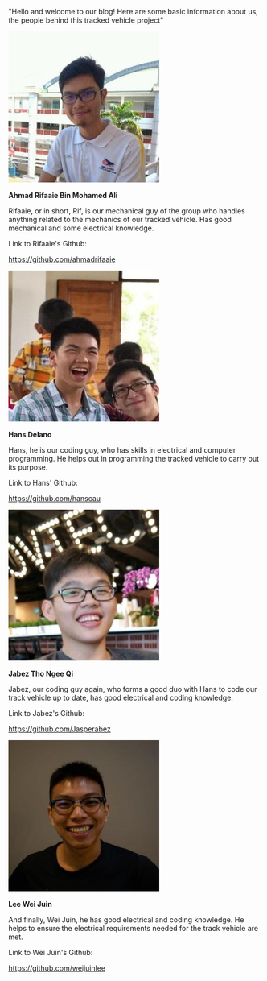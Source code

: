 ﻿"Hello and welcome to our blog! Here are some basic information about us, the people behind this tracked vehicle project"

![](../images/rifaaie.jpg)

**Ahmad Rifaaie Bin Mohamed Ali**

Rifaaie, or in short, Rif, is our mechanical guy of the group who handles anything related to the mechanics of our tracked vehicle. Has good mechanical and some electrical knowledge.

Link to Rifaaie's Github:

<a href="https://github.com/ahmadrifaaie">https://github.com/ahmadrifaaie

![](../images/hans.jpg)

**Hans Delano**

Hans, he is our coding guy, who has skills in electrical and computer programming. He helps out in programming the tracked vehicle to carry out its purpose.

Link to Hans' Github:

<a href="https://github.com/hanscau">https://github.com/hanscau

![](../images/jabez.jpg)

**Jabez Tho Ngee Qi**

Jabez, our coding guy again, who forms a good duo with Hans to code our track vehicle up to date, has good electrical and coding knowledge.

Link to Jabez's Github:

<a href="https://github.com/Jasperabez">https://github.com/Jasperabez

![](../images/weijuin.jpg)

**Lee Wei Juin**

And finally, Wei Juin, he has good electrical and coding knowledge. He helps to ensure the electrical requirements needed for the track vehicle are met.

Link to Wei Juin's Github:

<a href="https://github.com/weijuinlee">https://github.com/weijuinlee